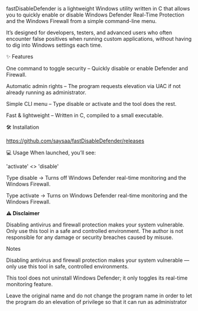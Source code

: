 fastDisableDefender is a lightweight Windows utility written in C that allows you to quickly enable or disable Windows Defender Real-Time Protection and the Windows Firewall from a simple command-line menu.

It’s designed for developers, testers, and advanced users who often encounter false positives when running custom applications, without having to dig into Windows settings each time.

✨ Features

One command to toggle security – Quickly disable or enable Defender and Firewall.

Automatic admin rights – The program requests elevation via UAC if not already running as administrator.

Simple CLI menu – Type disable or activate and the tool does the rest.

Fast & lightweight – Written in C, compiled to a small executable.

🛠 Installation

https://github.com/saysaa/fastDisableDefender/releases

💻 Usage
When launched, you’ll see:

'activate' <> 'disable'
>>
Type disable → Turns off Windows Defender real-time monitoring and the Windows Firewall.

Type activate → Turns on Windows Defender real-time monitoring and the Windows Firewall.

**⚠ Disclaimer**

Disabling antivirus and firewall protection makes your system vulnerable.
Only use this tool in a safe and controlled environment.
The author is not responsible for any damage or security breaches caused by misuse.

Notes

Disabling antivirus and firewall protection makes your system vulnerable — only use this tool in safe, controlled environments.

This tool does not uninstall Windows Defender; it only toggles its real-time monitoring feature.

Leave the original name and do not change the program name in order to let the program do an elevation of privilege so that it can run as administrator

